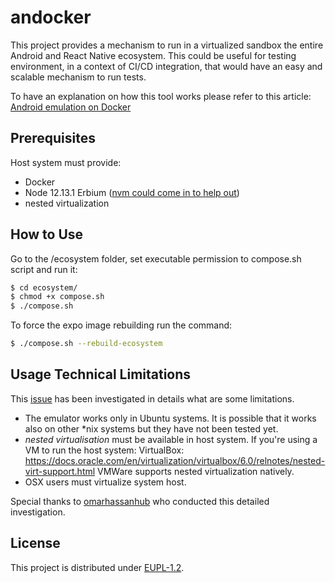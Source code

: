 # andocker

This project provides a mechanism to run in a virtualized sandbox the entire Android and React Native ecosystem.
This could be useful for testing environment, in a context of CI/CD integration, that would have an easy and scalable mechanism to run tests.

To have an explanation on how this tool works please refer to this article: [Android emulation on Docker](https://medium.com/@ccarcaci/android-emulation-on-docker-90d70ea95425)

## Prerequisites

Host system must provide:

* Docker
* Node 12.13.1 Erbium ([nvm could come in to help out](http://nvm.sh))
* nested virtualization

## How to Use

Go to the /ecosystem folder, set executable permission to compose.sh script and run it:

```bash
$ cd ecosystem/
$ chmod +x compose.sh
$ ./compose.sh
```

To force the expo image rebuilding run the command:

```bash
$ ./compose.sh --rebuild-ecosystem
```

## Usage Technical Limitations

This [issue](https://github.com/ccarcaci/andocker/issues/6) has been investigated in details what are some limitations.

* The emulator works only in Ubuntu systems. It is possible that it works also on other *nix systems but they have not been tested yet.
* *nested virtualisation* must be available in host system.
If you're using a VM to run the host system:
VirtualBox: https://docs.oracle.com/en/virtualization/virtualbox/6.0/relnotes/nested-virt-support.html
VMWare supports nested virtualization natively.
* OSX users must virtualize system host.

Special thanks to [omarhassanhub](https://github.com/omarhassanhub) who conducted this detailed investigation.

## License

This project is distributed under [EUPL-1.2](https://eupl.eu/1.2/en).
